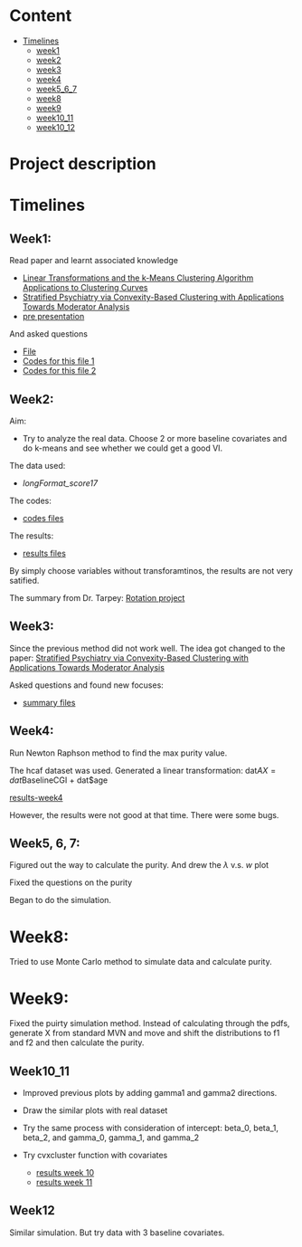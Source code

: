 
Content
=================

<!--ts-->
   * [Timelines](#Timelines)
      * [week1](#Week1)
      * [week2](#Week2)
      * [week3](#Week3)
      * [week4](#Week4)
      * [week5_6_7](#Week5_6_7)
      * [week8](#Week8)
      * [week9](#Week9)
      * [week10_11](#Week10_11)
      * [week10_12](#Week12)
<!--te-->


# Project description


# Timelines

## Week1:

Read paper and learnt associated knowledge

* [Linear Transformations and the k-Means Clustering Algorithm Applications to Clustering Curves](https://github.com/sakuramomo1005/Functional-data-analysis-draft/blob/master/Wrapup0418/papers/Linear%20Transformations%20and%20the%20k-Means%20Clustering%20Algorithm%20Applications%20to%20Clustering%20Curves.pdf)
* [Stratified Psychiatry via Convexity-Based Clustering with Applications Towards Moderator Analysis](https://github.com/sakuramomo1005/Functional-data-analysis-draft/blob/master/Wrapup0418/papers/Stratified%20Psychiatry%20via%20Convexity-Based%20Clustering%20with%20Applications%20Towards%20Moderator%20Analysis.pdf)
* [pre presentation](https://github.com/sakuramomo1005/Functional-data-analysis-draft/blob/master/Wrapup0418/papers/talkFDNY.pdf)

And asked questions 
* [File](https://github.com/sakuramomo1005/Functional-data-analysis-draft/blob/master/Wrapup0418/results/some%20understandings%20and%20questions-Kate-2019-01-24.pdf)
* [Codes for this file 1](https://github.com/sakuramomo1005/Functional-data-analysis-draft/blob/master/Wrapup0418/codes/some%20understandings%20and%20questions-Kate-2019-01-24.Rmd)
* [Codes for this file 2](https://github.com/sakuramomo1005/Functional-data-analysis-draft/blob/master/Wrapup0418/codes/simulation%20and%20draw%20figure4%200124.R)


## Week2:

Aim: 

* Try to analyze the real data. Choose 2 or more baseline covariates and do k-means and see whether we could get a good VI.

The data used: 

* *longFormat_score17*

The codes: 

* [codes files](https://github.com/sakuramomo1005/Functional-data-analysis-draft/tree/master/Wrapup0418/codes/VI)

The results:

* [results files](https://github.com/sakuramomo1005/Functional-data-analysis-draft/tree/master/Wrapup0418/results/VI)

By simply choose variables without transforamtinos, the results are not very satified. 

The summary from Dr. Tarpey: [Rotation project](https://github.com/sakuramomo1005/Functional-data-analysis-draft/blob/master/Wrapup0418/results/KateRotationProject2.pdf)

## Week3:

Since the previous method did not work well. The idea got changed to the paper: [Stratified Psychiatry via Convexity-Based Clustering with Applications Towards Moderator Analysis](https://github.com/sakuramomo1005/Functional-data-analysis-draft/blob/master/Wrapup0418/papers/Stratified%20Psychiatry%20via%20Convexity-Based%20Clustering%20with%20Applications%20Towards%20Moderator%20Analysis.pdf)

Asked questions and found new focuses: 

* [summary files](https://github.com/sakuramomo1005/Functional-data-analysis-draft/tree/master/Wrapup0418/results/Purity)

## Week4:

Run Newton Raphson method to find the max purity value. 

The hcaf dataset was used. Generated a linear transformation: dat$AX = dat$BaselineCGI + dat$age

[results-week4](https://github.com/sakuramomo1005/Functional-data-analysis-draft/blob/master/Wrapup0418/results/results.pdf)

However, the results were not good at that time. There were some bugs. 

## Week5, 6, 7:

Figured out the way to calculate the purity. And drew the $\lambda$ v.s. $w$ plot

Fixed the questions on the purity 
[](https://github.com/sakuramomo1005/Functional-data-analysis-draft/blob/master/Draft/Week6/purity%20confusion%20(2).ipynb)

Began to do the simulation. 

# Week8:

Tried to use Monte Carlo method to simulate data and calculate purity. 

# Week9:

Fixed the puirty simulation method. Instead of calculating through the pdfs, generate X from standard MVN and move and shift the distributions to f1 and f2 and then calculate the purity. 

## Week10_11

* Improved previous plots by adding gamma1 and gamma2 directions. 

* Draw the similar plots with real dataset

* Try the same process with consideration of intercept: beta_0, beta_1, beta_2, and gamma_0, gamma_1, and gamma_2

* Try cvxcluster function with covariates

  * [results week 10](https://github.com/sakuramomo1005/Functional-data-analysis-draft/blob/master/Wrapup0418/results/update0331.pdf)
  * [results week 11](https://github.com/sakuramomo1005/Functional-data-analysis-draft/blob/master/Wrapup0418/results/result_0410.pdf)

## Week12

Similar simulation. But try data with 3 baseline covariates.

